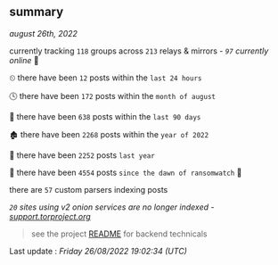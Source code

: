 
## summary
_august 26th, 2022_

currently tracking `118` groups across `213` relays & mirrors - _`97` currently online_ 📡

⏲ there have been `12` posts within the `last 24 hours`

🕓 there have been `172` posts within the `month of august`

📅 there have been `638` posts within the `last 90 days`

🏚 there have been `2268` posts within the `year of 2022`

🚀 there have been `2252` posts `last year`

🦕 there have been `4554` posts `since the dawn of ransomwatch` 🐣

there are `57` custom parsers indexing posts

_`20` sites using v2 onion services are no longer indexed - [support.torproject.org](https://support.torproject.org/onionservices/v2-deprecation/)_

> see the project [README](https://github.com/jmousqueton/ransomwatch#readme) for backend technicals



Last update : _Friday 26/08/2022 19:02:34 (UTC)_

